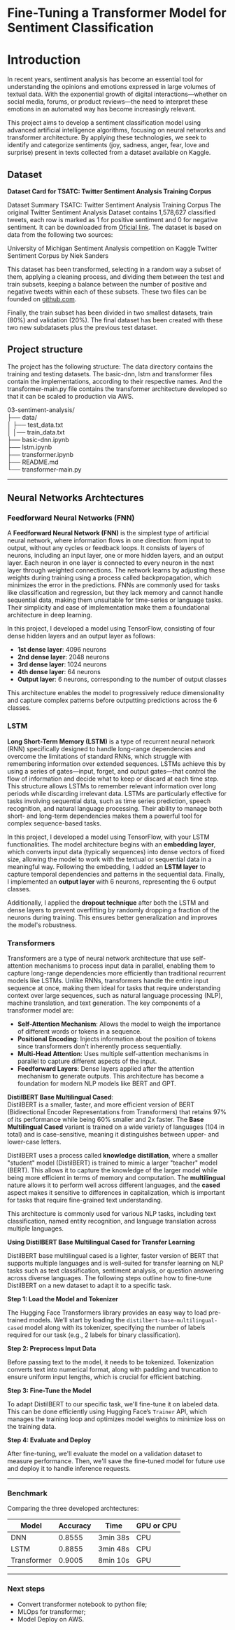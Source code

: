 # Fine-Tuning a Transformer Model for Sentiment Classification

# Introduction
In recent years, sentiment analysis has become an essential tool for understanding the opinions and emotions expressed in large volumes of textual data. With the exponential growth of digital interactions—whether on social media, forums, or product reviews—the need to interpret these emotions in an automated way has become increasingly relevant.

This project aims to develop a sentiment classification model using advanced artificial intelligence algorithms, focusing on neural networks and transformer architecture. By applying these technologies, we seek to identify and categorize sentiments (joy, sadness, anger, fear, love and surprise) present in texts collected from a dataset available on Kaggle.


## Dataset
**Dataset Card for TSATC: Twitter Sentiment Analysis Training Corpus**

Dataset Summary
TSATC: Twitter Sentiment Analysis Training Corpus The original Twitter Sentiment Analysis Dataset contains 1,578,627 classified tweets, each row is marked as 1 for positive sentiment and 0 for negative sentiment. It can be downloaded from [Oficial link](http://thinknook.com/wp-content/uploads/2012/09/Sentiment-Analysis-Dataset.zip). The dataset is based on data from the following two sources:

University of Michigan Sentiment Analysis competition on Kaggle Twitter Sentiment Corpus by Niek Sanders

This dataset has been transformed, selecting in a random way a subset of them, applying a cleaning process, and dividing them between the test and train subsets, keeping a balance between the number of positive and negative tweets within each of these subsets. These two files can be founded on [github.com](https://github.com/cblancac/SentimentAnalysisBert/blob/main/data).

Finally, the train subset has been divided in two smallest datasets, train (80%) and validation (20%). The final dataset has been created with these two new subdatasets plus the previous test dataset.

## Project structure

The project has the following structure: The data directory contains the training and testing datasets. The basic-dnn, lstm and transformer files contain the implementations, according to their respective names. And the transformer-main.py file contains the transformer architecture developed so that it can be scaled to production via AWS.

03-sentiment-analysis/ <br/>
├── data/ <br/>
│   ├── test_data.txt <br/>
│   │── train_data.txt <br/>
├── basic-dnn.ipynb <br/>
├── lstm.ipynb <br/>
├── transformer.ipynb <br/>
├── README.md <br/>
└── transformer-main.py <br/>

---
## Neural Networks Archtectures
### Feedforward Neural Networks (FNN)
A **Feedforward Neural Network (FNN)** is the simplest type of artificial neural network, where information flows in one direction: from input to output, without any cycles or feedback loops. It consists of layers of neurons, including an input layer, one or more hidden layers, and an output layer. Each neuron in one layer is connected to every neuron in the next layer through weighted connections. The network learns by adjusting these weights during training using a process called backpropagation, which minimizes the error in the predictions. FNNs are commonly used for tasks like classification and regression, but they lack memory and cannot handle sequential data, making them unsuitable for time-series or language tasks. Their simplicity and ease of implementation make them a foundational architecture in deep learning.

In this project, I developed a model using TensorFlow, consisting of four dense hidden layers and an output layer as follows:
- **1st dense layer**: 4096 neurons
- **2nd dense layer**: 2048 neurons
- **3rd dense layer**: 1024 neurons
- **4th dense layer**: 64 neurons
- **Output layer**: 6 neurons, corresponding to the number of output classes

This architecture enables the model to progressively reduce dimensionality and capture complex patterns before outputting predictions across the 6 classes.


### LSTM
**Long Short-Term Memory (LSTM)** is a type of recurrent neural network (RNN) specifically designed to handle long-range dependencies and overcome the limitations of standard RNNs, which struggle with remembering information over extended sequences. LSTMs achieve this by using a series of gates—input, forget, and output gates—that control the flow of information and decide what to keep or discard at each time step. This structure allows LSTMs to remember relevant information over long periods while discarding irrelevant data. LSTMs are particularly effective for tasks involving sequential data, such as time series prediction, speech recognition, and natural language processing. Their ability to manage both short- and long-term dependencies makes them a powerful tool for complex sequence-based tasks.

In this project, I developed a model using TensorFlow, with your LSTM functionalities. The model architecture begins with an **embedding layer**, which converts input data (typically sequences) into dense vectors of fixed size, allowing the model to work with the textual or sequential data in a meaningful way. Following the embedding, I added an **LSTM layer** to capture temporal dependencies and patterns in the sequential data. Finally, I implemented an **output layer** with 6 neurons, representing the 6 output classes.

Additionally, I applied the **dropout technique** after both the LSTM and dense layers to prevent overfitting by randomly dropping a fraction of the neurons during training. This ensures better generalization and improves the model's robustness.

### Transformers
Transformers are a type of neural network architecture that use self-attention mechanisms to process input data in parallel, enabling them to capture long-range dependencies more efficiently than traditional recurrent models like LSTMs. Unlike RNNs, transformers handle the entire input sequence at once, making them ideal for tasks that require understanding context over large sequences, such as natural language processing (NLP), machine translation, and text generation. The key components of a transformer model are:
- **Self-Attention Mechanism**: Allows the model to weigh the importance of different words or tokens in a sequence.
- **Positional Encoding**: Injects information about the position of tokens since transformers don't inherently process sequentially.
- **Multi-Head Attention**: Uses multiple self-attention mechanisms in parallel to capture different aspects of the input.
- **Feedforward Layers**: Dense layers applied after the attention mechanism to generate outputs.
This architecture has become a foundation for modern NLP models like BERT and GPT.


**DistilBERT Base Multilingual Cased**:<br/>
DistilBERT is a smaller, faster, and more efficient version of BERT (Bidirectional Encoder Representations from Transformers) that retains 97% of its performance while being 60% smaller and 2x faster. The **Base Multilingual Cased** variant is trained on a wide variety of languages (104 in total) and is case-sensitive, meaning it distinguishes between upper- and lower-case letters.

DistilBERT uses a process called **knowledge distillation**, where a smaller "student" model (DistilBERT) is trained to mimic a larger "teacher" model (BERT). This allows it to capture the knowledge of the larger model while being more efficient in terms of memory and computation. The **multilingual** nature allows it to perform well across different languages, and the **cased** aspect makes it sensitive to differences in capitalization, which is important for tasks that require fine-grained text understanding.

This architecture is commonly used for various NLP tasks, including text classification, named entity recognition, and language translation across multiple languages.


**Using DistilBERT Base Multilingual Cased for Transfer Learning**

DistilBERT base multilingual cased is a lighter, faster version of BERT that supports multiple languages and is well-suited for transfer learning on NLP tasks such as text classification, sentiment analysis, or question answering across diverse languages. The following steps outline how to fine-tune DistilBERT on a new dataset to adapt it to a specific task.

**Step 1: Load the Model and Tokenizer**

The Hugging Face Transformers library provides an easy way to load pre-trained models. We’ll start by loading the `distilbert-base-multilingual-cased` model along with its tokenizer, specifying the number of labels required for our task (e.g., 2 labels for binary classification).

**Step 2: Preprocess Input Data**

Before passing text to the model, it needs to be tokenized. Tokenization converts text into numerical format, along with padding and truncation to ensure uniform input lengths, which is crucial for efficient batching.

**Step 3: Fine-Tune the Model**

To adapt DistilBERT to our specific task, we'll fine-tune it on labeled data. This can be done efficiently using Hugging Face’s `Trainer` API, which manages the training loop and optimizes model weights to minimize loss on the training data.

**Step 4: Evaluate and Deploy**

After fine-tuning, we'll evaluate the model on a validation dataset to measure performance. Then, we'll save the fine-tuned model for future use and deploy it to handle inference requests.




---
### Benchmark
Comparing the three developed archtectures:

| Model       | Accuracy    | Time        | GPU or CPU  |
|-------------|-------------|-------------|-------------|
| DNN         | 0.8555      | 3min 38s    | CPU         |
| LSTM        | 0.8855      | 3min 48s    | CPU         |
| Transformer | 0.9005      | 8min 10s    | GPU         |


---
### Next steps
* Convert transformer notebook to python file;
* MLOps for transformer;
* Model Deploy on AWS.
